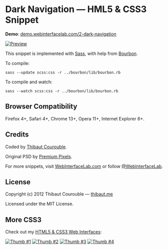 # Dark Navigation — HML5 & CSS3 Snippet

**Demo**: [demo.webinterfacelab.com/2-dark-navigation](http://demo.webinterfacelab.com/2-dark-navigation/)

[![Preview](http://www.webinterfacelab.com/assets/snippets/dark-navigation/preview.png)](http://www.webinterfacelab.com/snippets/dark-navigation)

This snippet is implemented with [Sass](https://github.com/nex3/sass), with help from [Bourbon](https://github.com/thoughtbot/bourbon).

To compile:

`sass --update scss:css -r ../bourbon/lib/bourbon.rb`

To compile and watch:

`sass --watch scss:css -r ../bourbon/lib/bourbon.rb`

## Browser Compatibility

Firefox 4+, Safari 4+, Chrome 13+, Opera 11+, Internet Explorer 6+.

## Credits

Coded by [Thibaut Courouble](http://github.com/Thibaut).

Original PSD by [Premium Pixels](http://www.premiumpixels.com/freebies/dark-navigation-menu-psd/).

For more snippets, visit [WebInterfaceLab.com](http://www.webinterfacelab.com) or follow [@WebInterfaceLab](http://twitter.com/WebInterfaceLab).

## License

Copyright (c) 2012 Thibaut Courouble — [thibaut.me](http://thibaut.me)

Licensed under the MIT License.

## More CSS3

Check out my [HTML5 & CSS3 Web Interfaces](http://www.webinterfacelab.com/web-interface-kits):

[![Thumb #1](http://cdn.webinterfacelab.com/assets/elegant/thumb-180-1.png)](http://www.webinterfacelab.com/web-interface-kits/elegant) [![Thumb #2](http://cdn.webinterfacelab.com/assets/simple/thumb-180-1.png)](http://www.webinterfacelab.com/web-interface-kits/simple) [![Thumb #3](http://cdn.webinterfacelab.com/assets/elegant/thumb-180-2.png)](http://www.webinterfacelab.com/web-interface-kits/elegant) [![Thumb #4](http://cdn.webinterfacelab.com/assets/simple/thumb-180-2.png)](http://www.webinterfacelab.com/web-interface-kits/simple)